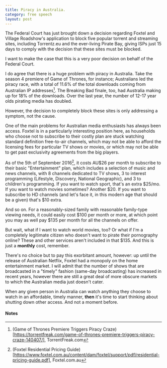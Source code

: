 ```yaml
---
title: Piracy in Australia.
category: free speech
layout: post
---
```


The Federal Court has just brought down a decision regarding Foxtel and Village Roadshow's application to block five popular torrent and streaming sites, including Torrentz.eu and the ever-living Pirate Bay, giving ISPs just 15 days to comply with the decision that these sites must be blocked.

I want to make the case that this is a very poor decision on behalf of the Federal Court.

I do agree that there is a huge problem with piracy in Australia. Take the season 4 premiere of Game of Thrones, for instance; Australians led the piracy race, with a total of 11.6% of the total downloads coming from Australian IP addresses[^1]. The Breaking Bad finale, too, had Australia making up for 18% of the downloads. Over the last year, the number of 12-17 year olds pirating media has doubled.

However, the decision to completely block these sites is only addressing a symptom, not the cause.

One of the main problems for Australian media enthusiasts has always been access. Foxtel is in a particularly interesting position here, as households who choose not to subscribe to their costly plan are stuck watching standard definition free-to-air channels, which may not be able to afford the licensing fees for particular TV shows or movies, or which may not be able to get past exclusivity agreements from the big players.

As of the 5th of September 2016[^2], it costs AU$26 per month to subscribe to their basic "Entertainment" plan, which includes a selection of music and news channels, with 8 channels dedicated to TV shows, 3 to interest programming (Lifestyle, Discovery, National Geographic), and 3 to children's programming. If you want to watch sport, that's an extra $25/mo. If you want to watch movies sometimes? Another $20. If you want to subscribe to HD channels (and let's face it, in this modern age that should be a given) that's $10 extra.

And so on. For a reasonably-sized family with reasonable family-type viewing needs, it could easily cost $100 per month or more, at which point you may as well pay $135 per month for all the channels on offer.

But wait, what if I want to watch world movies, too? Or what if I'm a completely legitimate citizen who doesn't want to pirate their pornography online? These and other services aren't included in that $135. And this is just a **monthly** cost, remember.

There's no choice but to pay this exorbitant amount, however: up until the release of Australian Netflix, Foxtel had a monopoly on the home entertainment market. I will admit that the number of shows that are broadcasted in a "timely" fashion (same-day broadcasting) has increased in recent years, however there are still a great deal of more obscure markets to which the Australian media just doesn't cater.

When any given person in Australia can watch anything they choose to watch in an affordable, timely manner, **then** it's time to start thinking about shutting down other access. And not a moment before.


#### Notes

[^1]: (Game of Thrones Premiere Triggers Piracy Craze)[https://torrentfreak.com/game-of-thrones-premiere-triggers-piracy-craze-140407/], TorrentFreak.com

[^2]: (Foxtel Residential Pricing Guide)[https://www.foxtel.com.au/content/dam/foxtel/support/pdf/residential-pricing-guide.pdf], Foxtel.com.au
